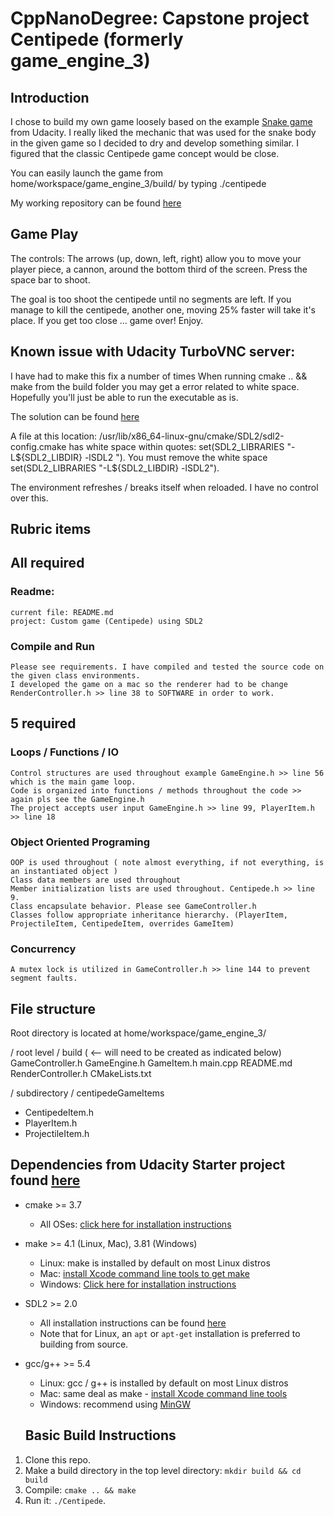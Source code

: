 # CppNanoDegree: Capstone project Centipede (formerly game_engine_3)

## Introduction

I chose to build my own game loosely based on the example [Snake game](https://github.com/udacity/CppND-Capstone-Snake-Game) from Udacity. I really liked the mechanic that was used for the snake body in the given game so I decided to dry and develop something similar. I figured that the classic Centipede game concept would be close.

You can easily launch the game from home/workspace/game_engine_3/build/  by typing ./centipede

My working repository can be found [here](https://github.com/TomTheToad/game_engine_3)

## Game Play
The controls:
 The arrows (up, down, left, right) allow you to move your player piece, a cannon, around the bottom third of the screen.
 Press the space bar to shoot.
 
 The goal is too shoot the centipede until no segments are left. If you manage to kill the centipede, another one, moving 25% faster will take it's place. If you get too close ... game over! Enjoy.

## Known issue with Udacity TurboVNC server:
I have had to make this fix a number of times
When running cmake .. && make from the build folder you may get a error related to white space.
Hopefully you'll just be able to run the executable as is.

The solution can be found [here](https://stackoverflow.com/questions/45730098/cmake-leading-or-trailing-whitespace-policy-cmp0004)

A file at this location: /usr/lib/x86_64-linux-gnu/cmake/SDL2/sdl2-config.cmake
has white space within quotes: set(SDL2_LIBRARIES "-L${SDL2_LIBDIR}  -lSDL2 ").
You must remove the white space set(SDL2_LIBRARIES "-L${SDL2_LIBDIR}  -lSDL2").

The environment refreshes / breaks itself when reloaded. I have no control over this.

## Rubric items

## All required
### Readme:
    current file: README.md
    project: Custom game (Centipede) using SDL2

### Compile and Run
    Please see requirements. I have compiled and tested the source code on the given class environments.
    I developed the game on a mac so the renderer had to be change RenderController.h >> line 38 to SOFTWARE in order to work.

## 5 required
### Loops / Functions / IO
    Control structures are used throughout example GameEngine.h >> line 56 which is the main game loop.
    Code is organized into functions / methods throughout the code >> again pls see the GameEngine.h
    The project accepts user input GameEngine.h >> line 99, PlayerItem.h >> line 18

### Object Oriented Programing
    OOP is used throughout ( note almost everything, if not everything, is an instantiated object )
    Class data members are used throughout
    Member initialization lists are used throughout. Centipede.h >> line 9.
    Class encapsulate behavior. Please see GameController.h
    Classes follow appropriate inheritance hierarchy. (PlayerItem, ProjectileItem, CentipedeItem, overrides GameItem)

### Concurrency
    A mutex lock is utilized in GameController.h >> line 144 to prevent segment faults.

## File structure

Root directory is located at home/workspace/game_engine_3/

/ root level /
build ( <-- will need to be created as indicated below)
GameController.h
GameEngine.h
GameItem.h
main.cpp
README.md
RenderController.h
CMakeLists.txt

/ subdirectory /
centipedeGameItems
  - CentipedeItem.h
  - PlayerItem.h
  - ProjectileItem.h

## Dependencies from Udacity Starter project found [here](https://github.com/udacity/CppND-Capstone-Hello-World)
* cmake >= 3.7
  * All OSes: [click here for installation instructions](https://cmake.org/install/)
* make >= 4.1 (Linux, Mac), 3.81 (Windows)
  * Linux: make is installed by default on most Linux distros
  * Mac: [install Xcode command line tools to get make](https://developer.apple.com/xcode/features/)
  * Windows: [Click here for installation instructions](http://gnuwin32.sourceforge.net/packages/make.htm)
* SDL2 >= 2.0
  * All installation instructions can be found [here](https://wiki.libsdl.org/Installation)
  * Note that for Linux, an `apt` or `apt-get` installation is preferred to building from source.
* gcc/g++ >= 5.4
  * Linux: gcc / g++ is installed by default on most Linux distros
  * Mac: same deal as make - [install Xcode command line tools](https://developer.apple.com/xcode/features/)
  * Windows: recommend using [MinGW](http://www.mingw.org/)

  ## Basic Build Instructions

1. Clone this repo.
2. Make a build directory in the top level directory: `mkdir build && cd build`
3. Compile: `cmake .. && make`
4. Run it: `./Centipede`.